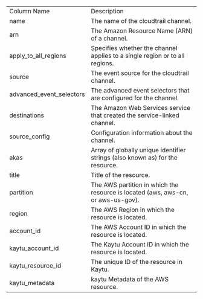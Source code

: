<table>
	<tr><td>Column Name</td><td>Description</td></tr>
	<tr><td>name</td><td>The name of the cloudtrail channel.</td></tr>
	<tr><td>arn</td><td>The Amazon Resource Name (ARN) of a channel.</td></tr>
	<tr><td>apply_to_all_regions</td><td>Specifies whether the channel applies to a single region or to all regions.</td></tr>
	<tr><td>source</td><td>The event source for the cloudtrail channel.</td></tr>
	<tr><td>advanced_event_selectors</td><td>The advanced event selectors that are configured for the channel.</td></tr>
	<tr><td>destinations</td><td>The Amazon Web Services service that created the service-linked channel.</td></tr>
	<tr><td>source_config</td><td>Configuration information about the channel.</td></tr>
	<tr><td>akas</td><td>Array of globally unique identifier strings (also known as) for the resource.</td></tr>
	<tr><td>title</td><td>Title of the resource.</td></tr>
	<tr><td>partition</td><td>The AWS partition in which the resource is located (aws, aws-cn, or aws-us-gov).</td></tr>
	<tr><td>region</td><td>The AWS Region in which the resource is located.</td></tr>
	<tr><td>account_id</td><td>The AWS Account ID in which the resource is located.</td></tr>
	<tr><td>kaytu_account_id</td><td>The Kaytu Account ID in which the resource is located.</td></tr>
	<tr><td>kaytu_resource_id</td><td>The unique ID of the resource in Kaytu.</td></tr>
	<tr><td>kaytu_metadata</td><td>kaytu Metadata of the AWS resource.</td></tr>
</table>